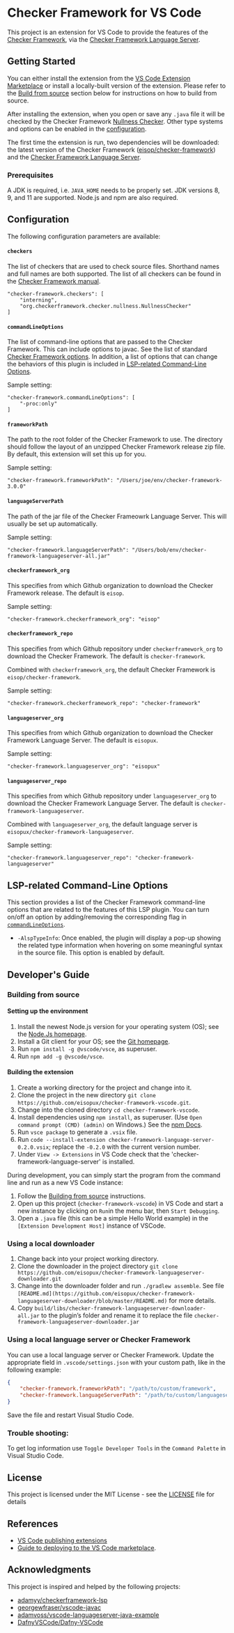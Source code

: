 # Checker Framework for VS Code

This project is an extension for VS Code to provide the features of the [Checker Framework](https://checkerframework.org/),
via the [Checker Framework Language Server](https://github.com/eisopux/checker-framework-languageserver).


## Getting Started

You can either install the extension from the
[VS Code Extension Marketplace](https://code.visualstudio.com/docs/editor/extension-marketplace)
or install a locally-built version of the extension.
Please refer to the [Build from source](#build-from-source) section below for instructions on how to build from source.

After installing the extension, when you open or save any `.java` file it will be checked
by the Checker Framework [Nullness Checker](https://eisop.github.io/cf/manual/manual.html#nullness-checker).
Other type systems and options can be enabled in the [configuration](#configuration).

The first time the extension is run, two dependencies will be downloaded: the latest version of the
Checker Framework ([eisop/checker-framework](https://github.com/eisop/checker-framework))
and the [Checker Framework Language Server](https://github.com/eisopux/checker-framework-languageserver).

### Prerequisites

A JDK is required, i.e. `JAVA_HOME` needs to be properly set. JDK versions 8, 9, and 11 are supported. Node.js and npm are also required.

## Configuration

The following configuration parameters are available:

#### `checkers`

The list of checkers that are used to check source files. Shorthand names and full names are
both supported.
The list of all checkers can be found in the [Checker Framework manual](https://checkerframework.org/manual).

```
"checker-framework.checkers": [
    "interning",
    "org.checkerframework.checker.nullness.NullnessChecker"
]
```

#### `commandLineOptions`

The list of command-line options that are passed to the Checker Framework. This can include options to javac.
See the list of standard [Checker Framework options](https://checkerframework.org/manual/#checker-options). In 
addition, a list of options that can change the behaviors of this plugin is included in 
[LSP-related Command-Line Options](#lsp-related-command-line-options).

Sample setting:

```
"checker-framework.commandLineOptions": [
    "-proc:only"
]
```

#### `frameworkPath`

The path to the root folder of the Checker Framework to use.
The directory should follow the layout of an unzipped Checker Framework release zip file. 
By default, this extension will set this up for you.

Sample setting:

```
"checker-framework.frameworkPath": "/Users/joe/env/checker-framework-3.0.0"
```

#### `languageServerPath`

The path of the jar file of the Checker Frameowrk Language Server. This will usually be set up automatically.

Sample setting:

```
"checker-framework.languageServerPath": "/Users/bob/env/checker-framework-languageserver-all.jar"
```

#### `checkerframework_org`

This specifies from which Github organization to download the Checker Framework release.
The default is `eisop`.

Sample setting:

```
"checker-framework.checkerframework_org": "eisop"
```

#### `checkerframework_repo`

This specifies from which Github repository under `checkerframework_org` to download the Checker Framework.
The default is `checker-framework`.

Combined with `checkerframework_org`, the default Checker Framework is `eisop/checker-framework`.

Sample setting:

```
"checker-framework.checkerframework_repo": "checker-framework"
```

#### `languageserver_org`

This specifies from which Github organization to download the Checker Framework Language Server.
The default is `eisopux`.

Sample setting:

```
"checker-framework.languageserver_org": "eisopux"
```

#### `languageserver_repo`

This specifies from which Github repository under `languageserver_org` to download the Checker Framework Language Server.
The default is `checker-framework-languageserver`.

Combined with `languageserver_org`, the default language server is `eisopux/checker-framework-languageserver`.

Sample setting:

```
"checker-framework.languageserver_repo": "checker-framework-languageserver"
```


## LSP-related Command-Line Options

This section provides a list of the Checker Framework command-line options that are related to the features of this LSP 
plugin. You can turn on/off an option by adding/removing the corresponding flag in 
[`commandLineOptions`](#commandlineoptions).

- `-AlspTypeInfo`: Once enabled, the plugin will display a pop-up showing the related type information when hovering on 
some meaningful syntax in the source file. This option is enabled by default.



## Developer's Guide

### Building from source

#### Setting up the environment 

1. Install the newest Node.js version for your operating system (OS); see the [Node.Js homepage](https://nodejs.org/en/).
2. Install a Git client for your OS; see the [Git homepage](https://git-scm.com/downloads).
3. Run `npm install -g @vscode/vsce`, as superuser.
4. Run `npm add -g @vscode/vsce`.

#### Building the extension

1. Create a working directory for the project and change into it.
2. Clone the project in the new directory `git clone https://github.com/eisopux/checker-framework-vscode.git`.
3. Change into the cloned directory `cd checker-framework-vscode`.
4. Install dependencies using `npm install`, as superuser. (Use `Open command prompt (CMD) (admin)` on Windows.) See the [npm Docs](https://docs.npmjs.com/cli/v8/commands/npm-install).
5. Run `vsce package` to generate a `.vsix` file.
6. Run `code --install-extension checker-framework-language-server-0.2.0.vsix`; replace the `-0.2.0` with the current version number.
7. Under `View -> Extensions` in VS Code check that the 'checker-framework-language-server' is installed. 

During development, you can simply start the program from the command line and run as a new VS Code instance:
1. Follow the [Building from source](#build-from-source) instructions.
2. Open up this project (`checker-framework-vscode`) in VS Code and start a new instance by clicking on `Run`in the menu bar, then `Start Debugging`. 
3. Open a `.java` file (this can be a simple Hello World example) in the `[Extension Development Host]` instance of VSCode.

### Using a local downloader

1. Change back into your project working directory. 
2. Clone the downloader in the project directory `git clone https://github.com/eisopux/checker-framework-languageserver-downloader.git`
3. Change into the downloader folder and run `./gradlew assemble`.
   See file `[README.md](https://github.com/eisopux/checker-framework-languageserver-downloader/blob/master/README.md)` for more details.
4. Copy `build/libs/checker-framework-languageserver-downloader-all.jar` to the plugin’s folder and rename it to replace the file `checker-framework-languageserver-downloader.jar`

### Using a local language server or Checker Framework
You can use a local language server or Checker Framework. Update the appropriate field in `.vscode/settings.json` with your custom path, like in the following example:

```json
{
    "checker-framework.frameworkPath": "/path/to/custom/framework",
    "checker-framework.languageServerPath": "/path/to/custom/languageserver.jar"
}
```

Save the file and restart Visual Studio Code.

### Trouble shooting:

To get log information use `Toggle Developer Tools` in the `Command Palette` in Visual Studio Code.

## License

This project is licensed under the MIT License - see the [LICENSE](LICENSE) file for details

## References

* [VS Code publishing extensions](https://code.visualstudio.com/api/working-with-extensions/publishing-extension)
* [Guide to deploying to the VS Code marketplace](https://www.richardkotze.com/coding/deploy-vscode-extension-azure-pipeline). 

## Acknowledgments

This project is inspired and helped by the following projects:

* [adamyy/checkerframework-lsp](https://github.com/adamyy/checkerframework-lsp)
* [georgewfraser/vscode-javac](https://github.com/georgewfraser/vscode-javac)
* [adamvoss/vscode-languageserver-java-example](https://github.com/adamvoss/vscode-languageserver-java-example)
* [DafnyVSCode/Dafny-VSCode](https://github.com/DafnyVSCode/Dafny-VSCode)
